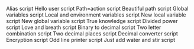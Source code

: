Alias script
Hello user script
Path=action script
Beautiful path script
Global variables script
Local and environment variables script
New local variable script
New global variable script
True knowledge script
Divided power script
Love and breath script
Binary to decimal script
Two letter combination script
Two decimal places script
Decimal converter script
Encryption script
Odd line printer script
Just add water and stir script
